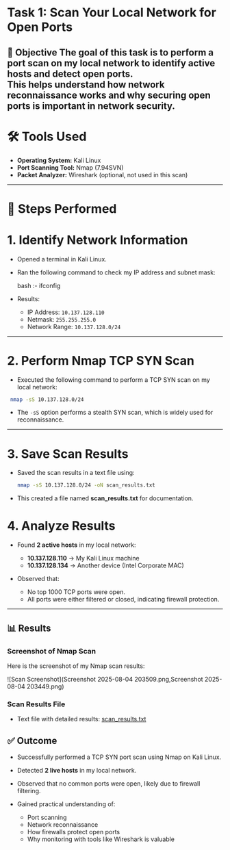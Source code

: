 # Task 1: Scan Your Local Network for Open Ports

📌 Objective
The goal of this task is to perform a port scan on my local network to identify active hosts and detect open ports.  
This helps understand how network reconnaissance works and why securing open ports is important in network security.
---

# 🛠 Tools Used
- **Operating System:** Kali Linux  
- **Port Scanning Tool:** Nmap (7.94SVN)  
- **Packet Analyzer:** Wireshark (optional, not used in this scan)

---

# 📝 Steps Performed

# 1. Identify Network Information
- Opened a terminal in Kali Linux.  
- Ran the following command to check my IP address and subnet mask:

  bash :- ifconfig

* Results:

  * IP Address: `10.137.128.110`
  * Netmask: `255.255.255.0`
  * Network Range: `10.137.128.0/24`

---

# 2. Perform Nmap TCP SYN Scan

* Executed the following command to perform a TCP SYN scan on my local network:

 ```bash
  nmap -sS 10.137.128.0/24
  ```
* The `-sS` option performs a stealth SYN scan, which is widely used for reconnaissance.
---

# 3. Save Scan Results

* Saved the scan results in a text file using:

  ```bash
  nmap -sS 10.137.128.0/24 -oN scan_results.txt
  
* This created a file named **scan\_results.txt** for documentation.

# 4. Analyze Results

* Found **2 active hosts** in my local network:

  * **10.137.128.110** → My Kali Linux machine
  * **10.137.128.134** → Another device (Intel Corporate MAC)
    
* Observed that:

  * No top 1000 TCP ports were open.
  * All ports were either filtered or closed, indicating firewall protection.

---

## 📊 Results

### Screenshot of Nmap Scan

Here is the screenshot of my Nmap scan results:

![Scan Screenshot](Screenshot 2025-08-04 203509.png,Screenshot 2025-08-04 203449.png)

### Scan Results File

* Text file with detailed results: [scan\_results.txt](scan_results.txt)

## ✅ Outcome

* Successfully performed a TCP SYN port scan using Nmap on Kali Linux.
* Detected **2 live hosts** in my local network.
* Observed that no common ports were open, likely due to firewall filtering.
* Gained practical understanding of:

  * Port scanning
  * Network reconnaissance
  * How firewalls protect open ports
  * Why monitoring with tools like Wireshark is valuable
